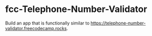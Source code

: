 # fcc-Telephone-Number-Validator
Build an app that is functionally similar to https://telephone-number-validator.freecodecamp.rocks.
